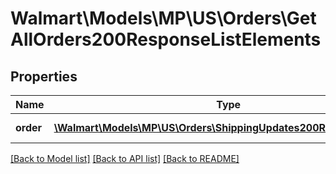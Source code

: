 # Walmart\Models\MP\US\Orders\GetAllOrders200ResponseListElements

## Properties

Name | Type | Description | Notes
------------ | ------------- | ------------- | -------------
**order** | [**\Walmart\Models\MP\US\Orders\ShippingUpdates200ResponseOrder[]**](ShippingUpdates200ResponseOrder.md) | Purchase Order List | [optional]


[[Back to Model list]](./) [[Back to API list]](../../../../../README.md#supported-apis) [[Back to README]](../../../../../README.md)
